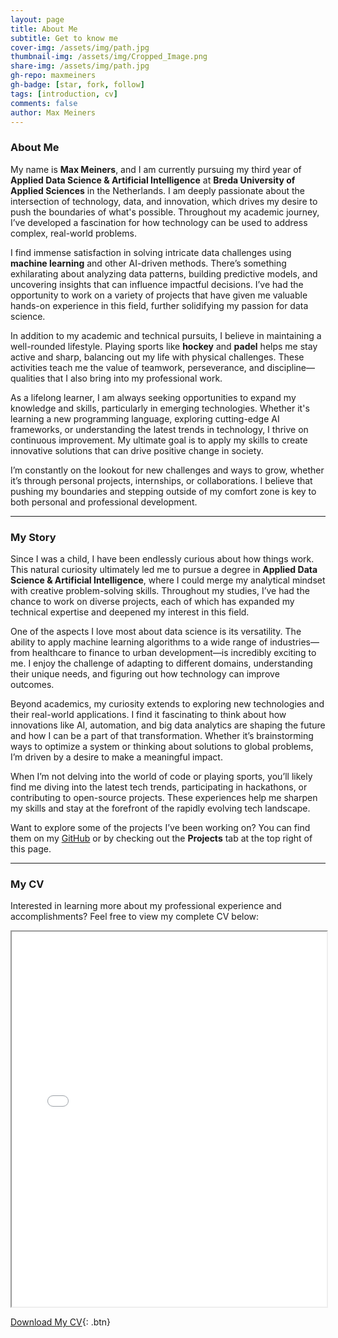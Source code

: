 ```yaml
---
layout: page
title: About Me
subtitle: Get to know me
cover-img: /assets/img/path.jpg
thumbnail-img: /assets/img/Cropped_Image.png
share-img: /assets/img/path.jpg
gh-repo: maxmeiners
gh-badge: [star, fork, follow]
tags: [introduction, cv]
comments: false
author: Max Meiners
---
```


### About Me

My name is **Max Meiners**, and I am currently pursuing my third year of **Applied Data Science & Artificial Intelligence** at **Breda University of Applied Sciences** in the Netherlands. I am deeply passionate about the intersection of technology, data, and innovation, which drives my desire to push the boundaries of what's possible. Throughout my academic journey, I’ve developed a fascination for how technology can be used to address complex, real-world problems.

I find immense satisfaction in solving intricate data challenges using **machine learning** and other AI-driven methods. There’s something exhilarating about analyzing data patterns, building predictive models, and uncovering insights that can influence impactful decisions. I’ve had the opportunity to work on a variety of projects that have given me valuable hands-on experience in this field, further solidifying my passion for data science.

In addition to my academic and technical pursuits, I believe in maintaining a well-rounded lifestyle. Playing sports like **hockey** and **padel** helps me stay active and sharp, balancing out my life with physical challenges. These activities teach me the value of teamwork, perseverance, and discipline—qualities that I also bring into my professional work.

As a lifelong learner, I am always seeking opportunities to expand my knowledge and skills, particularly in emerging technologies. Whether it's learning a new programming language, exploring cutting-edge AI frameworks, or understanding the latest trends in technology, I thrive on continuous improvement. My ultimate goal is to apply my skills to create innovative solutions that can drive positive change in society.

I’m constantly on the lookout for new challenges and ways to grow, whether it’s through personal projects, internships, or collaborations. I believe that pushing my boundaries and stepping outside of my comfort zone is key to both personal and professional development.

---

### My Story

Since I was a child, I have been endlessly curious about how things work. This natural curiosity ultimately led me to pursue a degree in **Applied Data Science & Artificial Intelligence**, where I could merge my analytical mindset with creative problem-solving skills. Throughout my studies, I’ve had the chance to work on diverse projects, each of which has expanded my technical expertise and deepened my interest in this field.

One of the aspects I love most about data science is its versatility. The ability to apply machine learning algorithms to a wide range of industries—from healthcare to finance to urban development—is incredibly exciting to me. I enjoy the challenge of adapting to different domains, understanding their unique needs, and figuring out how technology can improve outcomes.

Beyond academics, my curiosity extends to exploring new technologies and their real-world applications. I find it fascinating to think about how innovations like AI, automation, and big data analytics are shaping the future and how I can be a part of that transformation. Whether it’s brainstorming ways to optimize a system or thinking about solutions to global problems, I’m driven by a desire to make a meaningful impact.

When I’m not delving into the world of code or playing sports, you’ll likely find me diving into the latest tech trends, participating in hackathons, or contributing to open-source projects. These experiences help me sharpen my skills and stay at the forefront of the rapidly evolving tech landscape.

Want to explore some of the projects I’ve been working on? You can find them on my [GitHub](https://github.com/maxmeiners) or by checking out the **Projects** tab at the top right of this page.

---

### My CV

Interested in learning more about my professional experience and accomplishments? Feel free to view my complete CV below:

<iframe src="/assets/cv/Max-Meiners-02-10-2024.pdf" width="100%" height="600px">
  Your browser does not support iframes. You can download the CV using the button below.
</iframe>

[Download My CV](assets/cv/Max-Meiners-02-10-2024.pdf){: .btn}
